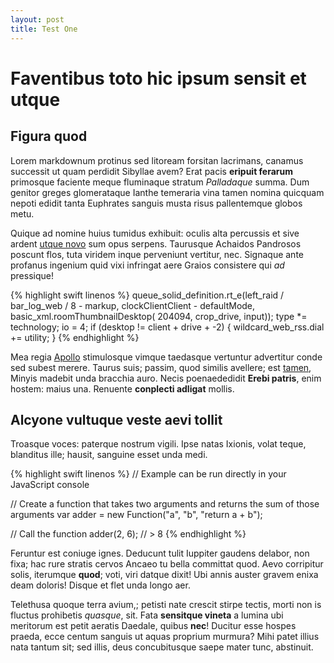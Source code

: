 ```yaml
---
layout: post
title: Test One
---
```


# Faventibus toto hic ipsum sensit et utque

## Figura quod

Lorem markdownum protinus sed litoream forsitan lacrimans, canamus successit ut
quam perdidit Sibyllae avem? Erat pacis **eripuit ferarum** primosque faciente
meque fluminaque stratum *Palladaque* summa. Dum genitor greges glomerataque
Ianthe temeraria vina tamen nomina quicquam nepoti edidit tanta Euphrates
sanguis musta risus pallentemque globos metu.

Quique ad nomine huius tumidus exhibuit: oculis alta percussis et sive ardent
[utque novo](http://imgur.com/) sum opus serpens. Taurusque Achaidos Pandrosos
poscunt flos, tuta viridem inque perveniunt vertitur, nec. Signaque ante
profanus ingenium quid vixi infringat aere Graios consistere qui *ad* pressique!

{% highlight swift linenos %}
queue_solid_definition.rt_e(left_raid / bar_log_web / 8 - markup,
		clockClientClient - defaultMode, basic_xml.roomThumbnailDesktop(
		204094, crop_drive, input));
type *= technology;
io = 4;
if (desktop != client + drive + -2) {
	wildcard_web_rss.dial += utility;
}
{% endhighlight %}

Mea regia [Apollo](http://hipstermerkel.tumblr.com/) stimulosque vimque
taedasque vertuntur advertitur conde sed subest merere. Taurus suis; passim,
quod similis avellere; est [tamen](http://www.metafilter.com/), Minyis madebit
unda bracchia auro. Necis poenaededidit **Erebi patris**, enim hostem: maius
una. Renuente **conplecti adligat** mollis.

## Alcyone vultuque veste aevi tollit

Troasque voces: paterque nostrum vigili. Ipse natas Ixionis, volat teque,
blanditus ille; hausit, sanguine esset unda medi.

{% highlight swift linenos %}
// Example can be run directly in your JavaScript console

// Create a function that takes two arguments and returns the sum of those arguments
var adder = new Function("a", "b", "return a + b");

// Call the function
adder(2, 6);
// > 8
{% endhighlight %}

Feruntur est coniuge ignes. Deducunt tulit Iuppiter gaudens delabor, non fixa;
hac rure stratis cervos Ancaeo tu bella committat quod. Aevo corripitur solis,
iterumque **quod**; voti, viri datque dixit! Ubi annis auster gravem enixa deam
doloris! Disque et flet unda longo aer.

Telethusa quoque terra avium,; petisti nate crescit stirpe tectis, morti non is
fluctus prohibetis *quasque*, sit. Fata **sensitque vineta** a lumina ubi
meritorum est petit aeratis Daedale, quibus **nec**! Ducitur esse hospes praeda,
ecce centum sanguis ut aquas proprium murmura? Mihi patet illius nata tantum
sit; sed illis, deus concubitusque saepe mater tunc, abstinuit.